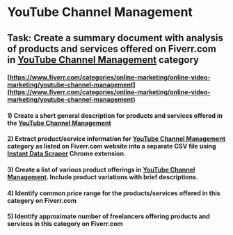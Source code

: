 # YouTube Channel Management
## Task: Create a summary document with analysis of products and services offered on Fiverr.com in [YouTube Channel Management](https://www.fiverr.com/categories/online-marketing/online-video-marketing/youtube-channel-management) category
#### [https://www.fiverr.com/categories/online-marketing/online-video-marketing/youtube-channel-management](https://www.fiverr.com/categories/online-marketing/online-video-marketing/youtube-channel-management)
#### 1) Create a short general description for products and services offered in the [YouTube Channel Management](https://www.fiverr.com/categories/online-marketing/online-video-marketing/youtube-channel-management)
#### 2) Extract product/service information for [YouTube Channel Management](https://www.fiverr.com/categories/online-marketing/online-video-marketing/youtube-channel-management) category as listed on Fiverr.com website into a separate CSV file using [Instant Data Scraper](https://chrome.google.com/webstore/detail/instant-data-scraper/ofaokhiedipichpaobibbnahnkdoiiah) Chrome extension.
#### 3) Create a list of various product offerings in [YouTube Channel Management](https://www.fiverr.com/categories/online-marketing/online-video-marketing/youtube-channel-management). Include product variations with brief descriptions.
#### 4) Identify common price range for the products/services offered in this category on Fiverr.com
#### 5) Identify approximate number of freelancers offering products and services in this category on Fiverr.com
